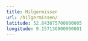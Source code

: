```yaml
---
title: Hilgermissen
url: /hilgermissen/
latitude: 52.843875700000005
longitude: 9.157136900000001
---
```

